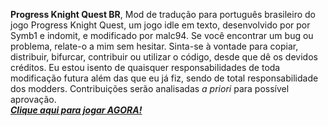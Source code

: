 <b>Progress Knight Quest BR</b>, Mod de tradução para português brasileiro do jogo Progress Knight Quest, um jogo idle em texto, desenvolvido por por Symb1 e indomit, e modificado por malc94. Se você encontrar um bug ou problema, relate-o a mim sem hesitar. Sinta-se à vontade para copiar, distribuir, bifurcar, contribuir ou utilizar o código, desde que dê os devidos créditos. Eu estou isento de quaisquer responsabilidades de toda modificação futura além das que eu já fiz, sendo de total responsabilidade dos modders. Contribuições serão analisadas <i>a priori</i> para possível aprovação.<br>
[<b><i>Clique aqui para jogar AGORA!</b></i>](https://malc94.github.io/progress-knight-quest-br)
